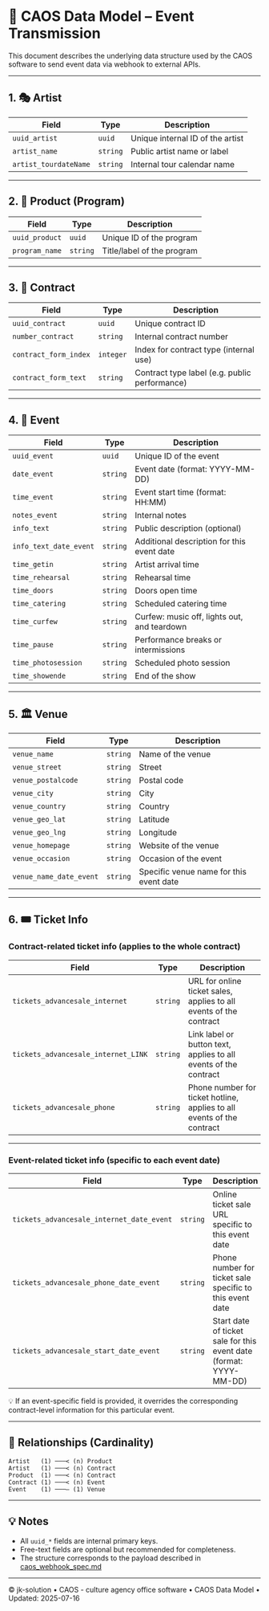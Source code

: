 # 📘 CAOS Data Model – Event Transmission

This document describes the underlying data structure used by the CAOS software to send event data via webhook to external APIs.

---

## 1. 🎭 Artist

| Field                 | Type   | Description                                  |
|----------------------|--------|----------------------------------------------|
| `uuid_artist`        | `uuid` | Unique internal ID of the artist             |
| `artist_name`        | `string` | Public artist name or label                 |
| `artist_tourdateName`| `string` | Internal tour calendar name                 |

---

## 2. 🎼 Product (Program)

| Field             | Type   | Description                                      |
|------------------|--------|--------------------------------------------------|
| `uuid_product`   | `uuid` | Unique ID of the program                         |
| `program_name`   | `string` | Title/label of the program                      |

---

## 3. 📄 Contract

| Field                 | Type     | Description                                  |
|----------------------|----------|----------------------------------------------|
| `uuid_contract`      | `uuid`   | Unique contract ID                           |
| `number_contract`    | `string` | Internal contract number                     |
| `contract_form_index`| `integer`| Index for contract type (internal use)       |
| `contract_form_text` | `string` | Contract type label (e.g. public performance)|

---

## 4. 🎫 Event

| Field                         | Type     | Description                             |
|-------------------------------|----------|-----------------------------------------|
| `uuid_event`                  | `uuid`  | Unique ID of the event                  |
| `date_event`                  | `string`| Event date (format: YYYY-MM-DD)         |
| `time_event`                  | `string`| Event start time (format: HH:MM)        |
| `notes_event`                 | `string`| Internal notes                          |
| `info_text`                   | `string`| Public description (optional)           |
| `info_text_date_event`        | `string`| Additional description for this event date |
| `time_getin`                  | `string`| Artist arrival time                     |
| `time_rehearsal`              | `string`| Rehearsal time                          |
| `time_doors`                  | `string`| Doors open time                         |
| `time_catering`               | `string`| Scheduled catering time                 |
| `time_curfew`                 | `string`| Curfew: music off, lights out, and teardown |
| `time_pause`                  | `string`| Performance breaks or intermissions     |
| `time_photosession`           | `string`| Scheduled photo session                 |
| `time_showende`               | `string`| End of the show                         |

---

## 5. 🏛️ Venue

| Field              | Type     | Description                         |
|-------------------|----------|-------------------------------------|
| `venue_name`      | `string` | Name of the venue                   |
| `venue_street`    | `string` | Street                              |
| `venue_postalcode`| `string` | Postal code                         |
| `venue_city`      | `string` | City                                |
| `venue_country`   | `string` | Country                             |
| `venue_geo_lat`   | `string` | Latitude                            |
| `venue_geo_lng`   | `string` | Longitude                           |
| `venue_homepage`  | `string` | Website of the venue                |
| `venue_occasion`  | `string` | Occasion of the event               |
| `venue_name_date_event` | `string` | Specific venue name for this event date |

---

## 6. 🎟️ Ticket Info

### Contract-related ticket info (applies to the whole contract)

| Field                               | Type     | Description                                 |
|------------------------------------|----------|---------------------------------------------|
| `tickets_advancesale_internet`     | `string` | URL for online ticket sales, applies to all events of the contract |
| `tickets_advancesale_internet_LINK`| `string` | Link label or button text, applies to all events of the contract |
| `tickets_advancesale_phone`        | `string` | Phone number for ticket hotline, applies to all events of the contract |

---

### Event-related ticket info (specific to each event date)

| Field                               | Type     | Description                                 |
|------------------------------------|----------|---------------------------------------------|
| `tickets_advancesale_internet_date_event` | `string` | Online ticket sale URL specific to this event date |
| `tickets_advancesale_phone_date_event`    | `string` | Phone number for ticket sale specific to this event date |
| `tickets_advancesale_start_date_event`    | `string` | Start date of ticket sale for this event date (format: YYYY-MM-DD) |

💡 If an event-specific field is provided, it overrides the corresponding contract-level information for this particular event.

---

## 🔗 Relationships (Cardinality)

```text
Artist   (1) ───< (n) Product
Artist   (1) ───< (n) Contract
Product  (1) ───< (n) Contract
Contract (1) ───< (n) Event
Event    (1) ───– (1) Venue
```

---

## 💡 Notes

- All `uuid_*` fields are internal primary keys.
- Free-text fields are optional but recommended for completeness.
- The structure corresponds to the payload described in [caos_webhook_spec.md](./caos_webhook_spec.md)

---

© jk-solution • CAOS - culture agency office software • CAOS Data Model • Updated: 2025-07-16
